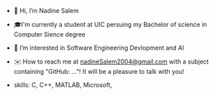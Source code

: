 - 👋 Hi, I’m Nadine Salem
- 🎓I'm currently a student at UIC persuing my Bachelor of science in Computer Sience degree

- 👀 I’m interested in Software Engineering Devlopment and AI
- ✉️ How to reach me at nadineSalem2004@gmail.com with a subject containing "GitHub: ..."! It will be a pleasure to talk with you!
- skills: C, C++, MATLAB, Microsoft, 

<!---
nadinesalem210/nadinesalem210 is a ✨ special ✨ repository because its `README.md` (this file) appears on your GitHub profile.
You can click the Preview link to take a look at your changes.
--->
